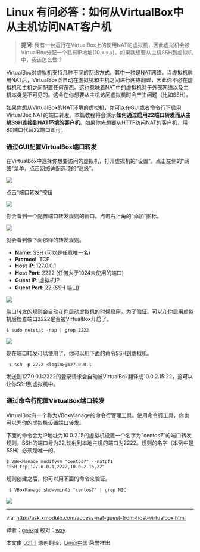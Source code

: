Linux 有问必答：如何从VirtualBox中从主机访问NAT客户机
================================================================================
> **提问**: 我有一台运行在VirtualBox上的使用NAT的虚拟机，因此虚拟机会被VirtualBox分配一个私有IP地址(10.x.x.x)。如果我想要从主机SSH到虚拟机中，我该怎么做？

VirtualBox对虚拟机支持几种不同的网络方式，其中一种是NAT网络。当虚拟机启用NAT后，VirtualBox会自动在虚拟机和主机之间进行网络翻译，因此你不必在虚拟机和主机之间配置任何东西。这也意味着NAT中的虚拟机对于外部网络以及主机本身是不可见的。这会在你想要从主机访问虚拟机时会产生问题（比如SSH）。

如果你想从VirtualBox的NAT环境的虚拟机，你可以在GUI或者命令行下启用VirtualBox NAT的端口转发。本篇教程将会演示**如何通过启用22端口转发而从主机SSH连接到NAT环境的客户机**。如果你先想要从HTTP访问NAT的客户机，用80端口代替22端口即可。

### 通过GUI配置VirtualBox端口转发 ###

在VirtualBox中选择你想要访问的虚拟机，打开虚拟机的“设置”。点击左侧的“网络”菜单，点击网络适配选项的“高级”。

![](https://farm8.staticflickr.com/7583/15797904856_2753dc785e_z.jpg)

点击“端口转发”按钮

![](https://farm8.staticflickr.com/7527/15636152708_cf2be7c7e8_z.jpg)

你会看到一个配置端口转发规则的窗口。点击右上角的“添加”图标。

![](https://farm8.staticflickr.com/7489/15636391217_48a9954480_z.jpg)

就会看到像下面那样的转发规则。

- **Name**: SSH (可以是任意唯一名)
- **Protocol**: TCP
- **Host IP**: 127.0.0.1
- **Host Port**: 2222 (任何大于1024未使用的端口)
- **Guest IP**: 虚拟机IP
- **Guest Port**: 22 (SSH 端口) 

![](https://farm6.staticflickr.com/5603/15202135853_02a07c3212_o.png)

端口转发的规则会自动在你启动虚拟机的时候启用。为了验证。可以在你启用虚拟机后检查端口2222是否被VirtualBox开启了。

    $ sudo netstat -nap | grep 2222 

![](https://farm8.staticflickr.com/7461/15819682411_6bb9707f8a_z.jpg)

现在端口转发可以使用了，你可以用下面的命令SSH到虚拟机。

     $ ssh -p 2222 <login>@127.0.0.1 

发送到127.0.0.1:2222的登录请求会自动被VirtualBox翻译成10.0.2.15:22，这可以让你SSH到虚拟机中。

### 通过命令行配置VirtualBox端口转发 ###

VirtualBox有一个称为VBoxManage的命令行管理工具。使用命令行工具，你也可以为你的虚拟机设置端口转发。

下面的命令会为IP地址为10.0.2.15的虚拟机设置一个名字为"centos7"的端口转发规则，SSH的端口号为22,映射到本地主机的端口为2222。规则的名字（本例中是SSH）必须是唯一的。

    $ VBoxManage modifyvm "centos7" --natpf1 "SSH,tcp,127.0.0.1,2222,10.0.2.15,22" 

规则创建之后，你可以用下面的命令来验证。

     $ VBoxManage showvminfo "centos7" | grep NIC 

![](https://farm8.staticflickr.com/7559/15636458427_7a0959900c_z.jpg)

--------------------------------------------------------------------------------

via: http://ask.xmodulo.com/access-nat-guest-from-host-virtualbox.html

译者：[geekpi](https://github.com/geekpi)
校对：[wxy](https://github.com/wxy)

本文由 [LCTT](https://github.com/LCTT/TranslateProject) 原创翻译，[Linux中国](http://linux.cn/) 荣誉推出
